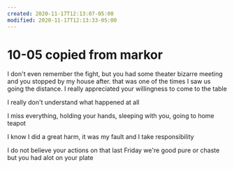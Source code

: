 ```yaml
---
created: 2020-11-17T12:13:07-05:00
modified: 2020-11-17T12:13:33-05:00
---
```


# 10-05 copied from markor

I don't even remember the fight, but you had some theater bizarre meeting and you stopped by my house after. that was one of the times I saw us going the distance. I really appreciated your willingness to come to the table

I really don't understand what happened at all

I miss everything, holding your hands, sleeping with you, going to home teapot 

I know I did a great harm, it was my fault and I take responsibility

I do not believe your actions on that last Friday we're good pure or chaste but you had alot on your plate
